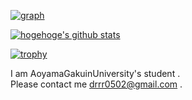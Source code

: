 [![graph](https://github-profile-summary-cards.vercel.app/api/cards/profile-details?username=renasami&theme=dracula)](https://github.com/renasami)


[![hogehoge's github stats](https://github-readme-stats.vercel.app/api?username=renasami&hide=contribs&count_private=true&show_icons=true&theme=algolia)](https://github.com/renasami/)

<!---
[![Top used Langs](https://github-readme-stats.vercel.app/api/top-langs/?username=renasami&theme=tokyonight&hide=css,html&count_private=true)](https://github.com/renasami/)
--->
[![trophy](https://github-profile-trophy.vercel.app/?username=renasami&theme=tokyonight)](https://github.com/ryo-ma/github-profile-trophy)

I am AoyamaGakuinUniversity's student .<br>
Please contact me drrr0502@gmail.com .
<!---
renasami/renasami is a ✨ special ✨ repository because its `README.md` (this file) appears on your GitHub profile.
You can click the Preview link to take a look at your changes.
--->
